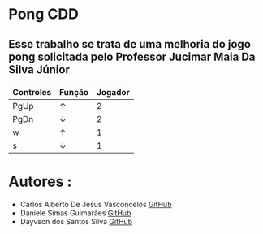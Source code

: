 # Pong CDD
## Esse trabalho se trata de uma melhoria do jogo pong solicitada pelo Professor Jucimar Maia Da Silva Júnior

|Controles|Função|Jogador| 
|--|--|--|
| PgUp | ↑ |2|
| PgDn | ↓ |2|
| w | ↑ |1|
| s | ↓ |1|
# Autores :
 - Carlos Alberto De Jesus Vasconcelos [GitHub](https://github.com/carlosalbertouea)
 - Daniele Simas Guimarães [GitHub](https://github.com/danisimasuea)
 - Dayvson dos Santos Silva [GitHub](https://github.com/userddssilva)
